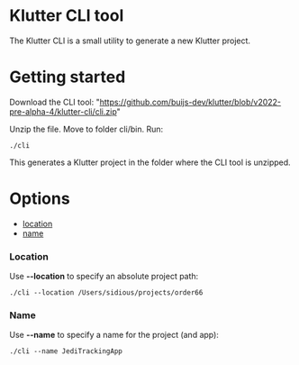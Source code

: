 # Klutter CLI tool

The Klutter CLI is a small utility to generate a new Klutter project.

# Getting started

Download the CLI tool: "https://github.com/buijs-dev/klutter/blob/v2022-pre-alpha-4/klutter-cli/cli.zip"

Unzip the file. Move to folder cli/bin. Run:

```shell
./cli
```

This generates a Klutter project in the folder where the CLI tool is unzipped.

# Options
- [location](#Location)
- [name](#Name)

### Location
Use <b>--location</b> to specify an absolute project path:

```shell
./cli --location /Users/sidious/projects/order66
```

### Name
Use <b>--name</b> to specify a name for the project (and app):

```shell
./cli --name JediTrackingApp
```